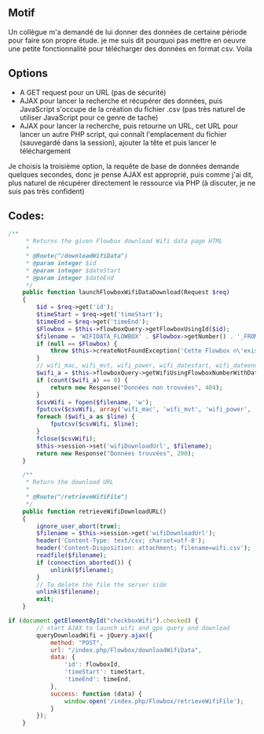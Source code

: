 ## Motif

Un collègue m'a demandé de lui donner des données de certaine période pour faire son propre étude. je me suis dit pourquoi pas mettre en oeuvre une petite fonctionnalité pour télécharger des données en format csv. Voila

## Options

* A GET request pour un URL (pas de sécurité)
* AJAX pour lancer la recherche et récupérer des données, puis JavaScript s'occupe de la création du fichier .csv (pas très naturel de utiliser JavaScript pour ce genre de tache)
* AJAX pour lancer la recherche, puis retourne un URL, cet URL pour lancer un autre PHP script, qui connaît l'emplacement du fichier (sauvegardé dans la session), ajouter la tête et puis lancer le téléchargement

Je choisis la troisième option, la requête de base de données demande quelques secondes, donc je pense AJAX est approprié, puis comme j'ai dit, plus naturel de récupérer directement le ressource via PHP (à discuter, je ne suis pas très confident)

## Codes:



```php
/**
     * Returns the given Flowbox download Wifi data page HTML
     * 
     * @Route("/downloadWifiData")
     * @param integer $id
     * @param integer $dateStart
     * @param integer $dateEnd
     */
    public function launchFlowboxWifiDataDownload(Request $req)
    {
        $id = $req->get('id');
        $timeStart = $req->get('timeStart');
        $timeEnd = $req->get('timeEnd');
        $Flowbox = $this->flowboxQuery->getFlowboxUsingId($id);
        $filename = 'WIFIDATA_FLOWBOX' . $Flowbox->getNumber() . '_FROM_' . $timeStart . '_TO_' . $timeEnd . '.csv';
        if (null == $Flowbox) {
            throw $this->createNotFoundException('Cette Flowbox n\'existe pas');
        }
        // wifi_mac, wifi_mvt, wifi_power, wifi_datestart, wifi_dateend, STOP1.stop_name, STOP2.stop_name
        $wifi_a = $this->flowboxQuery->getWifiUsingFlowboxNumberWithDateStartAndDateEnd($timeStart, $timeEnd, $Flowbox->getNumber());
        if (count($wifi_a) == 0) {
            return new Response("Données non trouvées", 404);
        }
        $csvWifi = fopen($filename, 'w');
        fputcsv($csvWifi, array('wifi_mac', 'wifi_mvt', 'wifi_power', 'wifi_datestart', 'wifi_dateend', 'wifi_departure', 'wifi_terminal'));
        foreach ($wifi_a as $line) {
            fputcsv($csvWifi, $line);
        }
        fclose($csvWifi);
        $this->session->set('wifiDownloadUrl', $filename);
        return new Response("Données trouvées", 200);
    }

    /**
     * Return the download URL
     * 
     * @Route("/retrieveWifiFile")
     */
    public function retrieveWifiDownloadURL()
    {
        ignore_user_abort(true);
        $filename = $this->session->get('wifiDownloadUrl');
        header('Content-Type: text/csv; charset=utf-8');
        header('Content-Disposition: attachment; filename=wifi.csv');
        readfile($filename);
        if (connection_aborted()) {
            unlink($filename);
        }
        // To delete the file the server side
        unlink($filename);
        exit;
    }

```



```javascript
if (document.getElementById("checkboxWifi").checked) {
        // start AJAX to launch wifi and gps query and download
        queryDownloadWifi = jQuery.ajax({
            method: "POST",
            url: "/index.php/Flowbox/downloadWifiData",
            data: {
                'id': flowboxId,
                'timeStart': timeStart,
                'timeEnd': timeEnd,
            },
            success: function (data) {
                window.open('/index.php/Flowbox/retrieveWifiFile');
            }
        });
    }
```